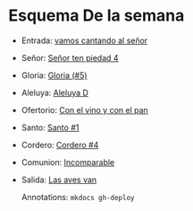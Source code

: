# Esquema De la semana

- Entrada: [vamos cantando al señor](entrada/vamos_cantando_al_senior.md)
- Señor: [Señor ten piedad 4](senior_ten_piedad/senior_4.md)
- Gloria: [Gloria (#5)](gloria/gloria_5.md)
- Aleluya: [Aleluya D](aleluya/himno_de_paz.md)
- Ofertorio: [Con el vino y con el pan](ofertorio/con_el_vino_y_con_el_pan.md)
- Santo: [Santo #1](santo/santo_4.md)
- Cordero: [Cordero #4](cordero/cordero_1.md)
- Comunion: [Incomparable](comunion/incomparable.md)
- Salida: [Las aves van](salida/las_aves_van.md)

  Annotations:
  `mkdocs gh-deploy`
